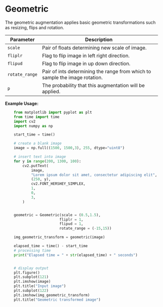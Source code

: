 # Geometric

The geometric augmentation applies basic geometric transformations such as resizing, flips and rotation.


| Parameter     | Description                                                                       |
|---------------|-----------------------------------------------------------------------------------|
| `scale`       | Pair of floats determining new scale of image.                                    |
| `fliplr`      | Flag to flip image in left right direction.                                       |
| `flipud`      | Flag to flip image in up down direction.                                          |
| `rotate_range`| Pair of ints determining the range from which to sample the image rotation.       |
| `p`           | The probability that this augmentation will be applied.                           |


**Example Usage:**
```python
    from matplotlib import pyplot as plt
    from time import time
    import cv2
    import numpy as np

    start_time = time()

    # create a blank image
    image = np.full((1500, 1500,3), 255, dtype="uint8")

    # insert text into image
    for y in range(200, 1300, 100):
        cv2.putText(
            image,
            "Lorem ipsum dolor sit amet, consectetur adipiscing elit",
            (250, y),
            cv2.FONT_HERSHEY_SIMPLEX,
            1,
            0,
            3,
        )


    geometric = Geometric(scale = (0.5,1.5),
                         fliplr = 1,
                         flipud = 1,
                         rotate_range = (-15,15))

    img_geometric_transform = geometric(image)

    elapsed_time = time() - start_time
    # processing time
    print("Elapsed time = " + str(elapsed_time) + " seconds")


    # display output
    plt.figure()
    plt.subplot(121)
    plt.imshow(image)
    plt.title("Input image")
    plt.subplot(122)
    plt.imshow(img_geometric_transform)
    plt.title("Geometric transformed image")
```
